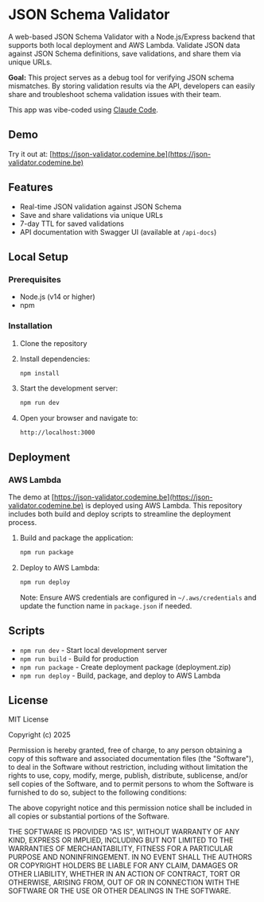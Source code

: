 # JSON Schema Validator

A web-based JSON Schema Validator with a Node.js/Express backend that supports both local deployment and AWS Lambda. Validate JSON data against JSON Schema definitions, save validations, and share them via unique URLs.

**Goal:** This project serves as a debug tool for verifying JSON schema mismatches. By storing validation results via the API, developers can easily share and troubleshoot schema validation issues with their team.

This app was vibe-coded using [Claude Code](https://claude.com/claude-code).

## Demo

Try it out at: [https://json-validator.codemine.be](https://json-validator.codemine.be)

## Features

- Real-time JSON validation against JSON Schema
- Save and share validations via unique URLs
- 7-day TTL for saved validations
- API documentation with Swagger UI (available at `/api-docs`)

## Local Setup

### Prerequisites

- Node.js (v14 or higher)
- npm

### Installation

1. Clone the repository
2. Install dependencies:
   ```bash
   npm install
   ```

3. Start the development server:
   ```bash
   npm run dev
   ```

4. Open your browser and navigate to:
   ```
   http://localhost:3000
   ```

## Deployment

### AWS Lambda

The demo at [https://json-validator.codemine.be](https://json-validator.codemine.be) is deployed using AWS Lambda. This repository includes both build and deploy scripts to streamline the deployment process.

1. Build and package the application:
   ```bash
   npm run package
   ```

2. Deploy to AWS Lambda:
   ```bash
   npm run deploy
   ```

   Note: Ensure AWS credentials are configured in `~/.aws/credentials` and update the function name in `package.json` if needed.

## Scripts

- `npm run dev` - Start local development server
- `npm run build` - Build for production
- `npm run package` - Create deployment package (deployment.zip)
- `npm run deploy` - Build, package, and deploy to AWS Lambda

## License

MIT License

Copyright (c) 2025

Permission is hereby granted, free of charge, to any person obtaining a copy
of this software and associated documentation files (the "Software"), to deal
in the Software without restriction, including without limitation the rights
to use, copy, modify, merge, publish, distribute, sublicense, and/or sell
copies of the Software, and to permit persons to whom the Software is
furnished to do so, subject to the following conditions:

The above copyright notice and this permission notice shall be included in all
copies or substantial portions of the Software.

THE SOFTWARE IS PROVIDED "AS IS", WITHOUT WARRANTY OF ANY KIND, EXPRESS OR
IMPLIED, INCLUDING BUT NOT LIMITED TO THE WARRANTIES OF MERCHANTABILITY,
FITNESS FOR A PARTICULAR PURPOSE AND NONINFRINGEMENT. IN NO EVENT SHALL THE
AUTHORS OR COPYRIGHT HOLDERS BE LIABLE FOR ANY CLAIM, DAMAGES OR OTHER
LIABILITY, WHETHER IN AN ACTION OF CONTRACT, TORT OR OTHERWISE, ARISING FROM,
OUT OF OR IN CONNECTION WITH THE SOFTWARE OR THE USE OR OTHER DEALINGS IN THE
SOFTWARE.

